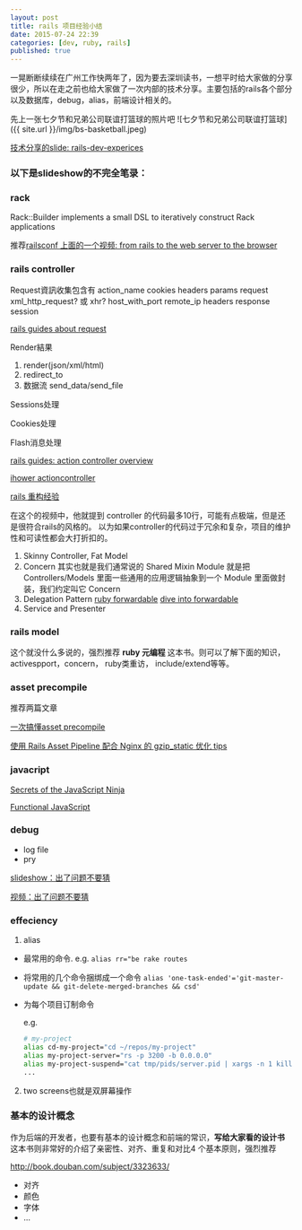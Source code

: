 ```yaml
---
layout: post
title: rails 项目经验小结
date: 2015-07-24 22:39
categories: [dev, ruby, rails]
published: true
---
```


一晃断断续续在广州工作快两年了，因为要去深圳读书，一想平时给大家做的分享很少，所以在走之前也给大家做了一次内部的技术分享。主要包括的rails各个部分以及数据库，debug，alias，前端设计相关的。

先上一张七夕节和兄弟公司联谊打篮球的照片吧
![七夕节和兄弟公司联谊打篮球]({{ site.url }}/img/bs-basketball.jpeg)

[技术分享的slide: rails-dev-experices](http://www.slideshare.net/David_fu/rails-dev-experices)

### 以下是slideshow的不完全笔录：

### rack

Rack::Builder implements a small DSL to iteratively construct Rack applications

推荐[railsconf 上面的一个视频: from rails to the web server to the browser](http://confreaks.tv/videos/railsconf2013-from-rails-to-the-web-server-to-the-browser)

### rails controller

Request資訊收集包含有
  action_name
  cookies
  headers
  params
  request
  xml_http_request? 或 xhr?
  host_with_port
  remote_ip
  headers
  response
  session

  [rails guides about request](http://api.rubyonrails.org/classes/ActionDispatch/Request.html)

Render結果
  1. render(json/xml/html)
  2. redirect_to
  3. 数据流 send_data/send_file

Sessions处理

Cookies处理

Flash消息处理

[rails guides: action controller overview](http://guides.rubyonrails.org/action_controller_overview.html)

[ihower actioncontroller](https://ihower.tw/rails4/actioncontroller.html)

[rails 重构经验](http://yedingding.com/2013/03/04/steps-to-refactor-controller-and-models-in-rails-projects.html)

在这个的视频中，他就提到 controller 的代码最多10行，可能有点极端，但是还是很符合rails的风格的。
以为如果controller的代码过于冗余和复杂，项目的维护性和可读性都会大打折扣的。

1. Skinny Controller, Fat Model
2. Concern 其实也就是我们通常说的 Shared Mixin Module
  就是把 Controllers/Models 里面一些通用的应用逻辑抽象到一个 Module 里面做封装，我们约定叫它 Concern
3. Delegation Pattern
  [ruby forwardable](http://ruby-doc.org/stdlib-2.0.0/libdoc/forwardable/rdoc/Forwardable.html)
  [dive into forwardable](http://www.saturnflyer.com/blog/jim/2015/01/20/ruby-forwardable-deep-dive/)
4. Service and Presenter

### rails model

这个就没什么多说的，强烈推荐 **ruby 元编程** 这本书。则可以了解下面的知识，activespport，concern， ruby类重访， include/extend等等。

### asset precompile

推荐两篇文章

[一次搞懂asset precompile](http://gogojimmy.net/2012/07/03/understand-assets-pipline/)

[使用 Rails Asset Pipeline 配合 Nginx 的 gzip_static 优化 tips](https://ruby-china.org/topics/19437)

### javacript

[Secrets of the JavaScript Ninja](http://book.douban.com/subject/3176860/)

[Functional JavaScript](http://book.douban.com/subject/22733640/)

### debug

- log file
- pry

[slideshow：出了问题不要猜](https://speakerdeck.com/lidaobing/chu-liao-wen-ti-bu-yao-kao-cai)

[视频：出了问题不要猜](http://railscasts-china.com/episodes/do-not-guess-the-problem-lidaobing)

### effeciency

1. alias

- 最常用的命令. e.g. `alias rr="be rake routes`
- 将常用的几个命令捆绑成一个命令
  `alias 'one-task-ended'='git-master-update && git-delete-merged-branches && csd'`
- 为每个项目订制命令

  e.g.

  ```sh
  # my-project
  alias cd-my-project="cd ~/repos/my-project"
  alias my-project-server="rs -p 3200 -b 0.0.0.0"
  alias my-project-suspend="cat tmp/pids/server.pid | xargs -n 1 kill -9"
  ...
  ```

2. two screens也就是双屏幕操作

### 基本的设计概念

作为后端的开发者，也要有基本的设计概念和前端的常识，**写给大家看的设计书** 这本书则非常好的介绍了亲密性、对齐、重复和对比4 个基本原则，强烈推荐

http://book.douban.com/subject/3323633/

- 对齐
- 颜色
- 字体
- ...
